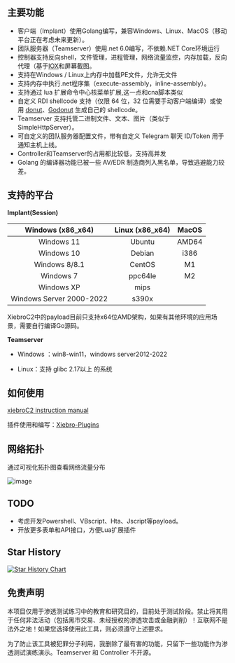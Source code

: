 

## 主要功能

- 客户端（Implant）使用Golang编写，兼容Windows、Linux、MacOS（移动平台正在考虑未来更新）。
- 团队服务器（Teamserver）使用.net 6.0编写，不依赖.NET Core环境运行
- 控制器支持反向shell，文件管理，进程管理，网络流量监控，内存加载，反向代理（基于[IOX](https://github.com/EddieIvan01/iox）模型)和屏幕截图。
- 支持在Windows / Linux上内存中加载PE文件，允许无文件
- 支持内存中执行.net程序集（execute-assembly，inline-assembly）。
- 支持通过 lua 扩展命令中心核菜单扩展,这一点和cna脚本类似
- 自定义 RDI shellcode 支持（仅限 64 位，32 位需要手动客户端编译）或使用 [donut](https://github.com/TheWover/donut)、[Godonut](https://github.com/Binject/go-donut) 生成自己的 shellcode。
- Teamserver 支持托管二进制文件、文本、图片（类似于 SimpleHttpServer）。
- 可自定义的团队服务器配置文件，带有自定义 Telegram 聊天 ID/Token 用于通知主机上线。
- Controller和Teamserver的占用都比较低，支持高并发
- Golang 的编译器功能已被一些 AV/EDR 制造商列入黑名单，导致逃避能力较差。

## 支持的平台

**Implant(Session)**

|    Windows (x86_x64)     | Linux (x86_x64) | MacOS |
| :----------------------: | :-------------: | :---: |
|        Windows 11        |     Ubuntu      | AMD64 |
|        Windows 10        |     Debian      | i386  |
|      Windows 8/8.1       |     CentOS      |  M1   |
|        Windows 7         |     ppc64le     |  M2   |
|        Windows XP        |      mips       |       |
| Windows Server 2000-2022 |      s390x      |       |

XiebroC2中的payload目前只支持x64位AMD架构，如果有其他环境的应用场景，需要自行编译Go源码。

**Teamserver**

- Windows ：win8-win11，windows server2012-2022

- Linux：支持 glibc 2.17以上 的系统

  

## 如何使用

[xiebroC2 instruction manual](https://github.com/INotGreen/XiebroC2/wiki)

插件使用和编写：[Xiebro-Plugins](https://github.com/INotGreen/Xiebro-Plugins)



## 网络拓扑

通过可视化拓扑图查看网络流量分布

![image](https://github.com/INotGreen/XiebroC2/blob/main/Image/image-20240616214300666.png)



## TODO

- 考虑开发Powershell、VBscript、Hta、Jscript等payload。
- 开放更多表单和API接口，方便Lua扩展插件



## Star History

[![Star History Chart](https://api.star-history.com/svg?repos=INotGreen/XiebroC2&type=Date)](https://star-history.com/#INotGreen/XiebroC2&Date)

## 免责声明

本项目仅用于渗透测试练习中的教育和研究目的，目前处于测试阶段。禁止将其用于任何非法活动（包括黑市交易、未经授权的渗透攻击或金融剥削）！互联网不是法外之地！如果您选择使用此工具，则必须遵守上述要求。

为了防止该工具被犯罪分子利用，我删除了最有害的功能，只留下一些功能作为渗透测试演练演示。Teamserver 和 Controller 不开源。
